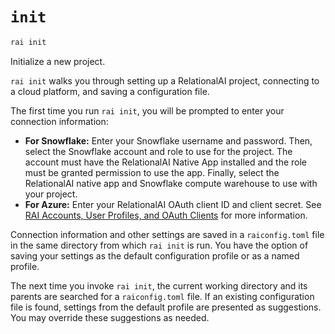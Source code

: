 # `init`

```sh
rai init
```

Initialize a new project.

`rai init` walks you through setting up a RelationalAI project,
connecting to a cloud platform, and saving a configuration file.

The first time you run `rai init`, you will be prompted to enter your connection information:

- **For Snowflake:** Enter your Snowflake username and password.
  Then, select the Snowflake account and role to use for the project.
  The account must have the RelationalAI Native App installed and the role must be granted permission to use the app.
  Finally, select the RelationalAI native app and Snowflake compute warehouse to use with your project.
- **For Azure:** Enter your RelationalAI OAuth client ID and client secret.
  See [RAI Accounts, User Profiles, and OAuth Clients](https://docs.relational.ai/preview/snowflake/integration-management/accounts)
  for more information.

Connection information and other settings are saved in a `raiconfig.toml` file in the same directory from which `rai init` is run.
You have the option of saving your settings as the default configuration profile or as a named profile.

The next time you invoke `rai init`, the current working directory and its parents are searched for a `raiconfig.toml` file.
If an existing configuration file is found, settings from the default profile are presented as suggestions.
You may override these suggestions as needed.
